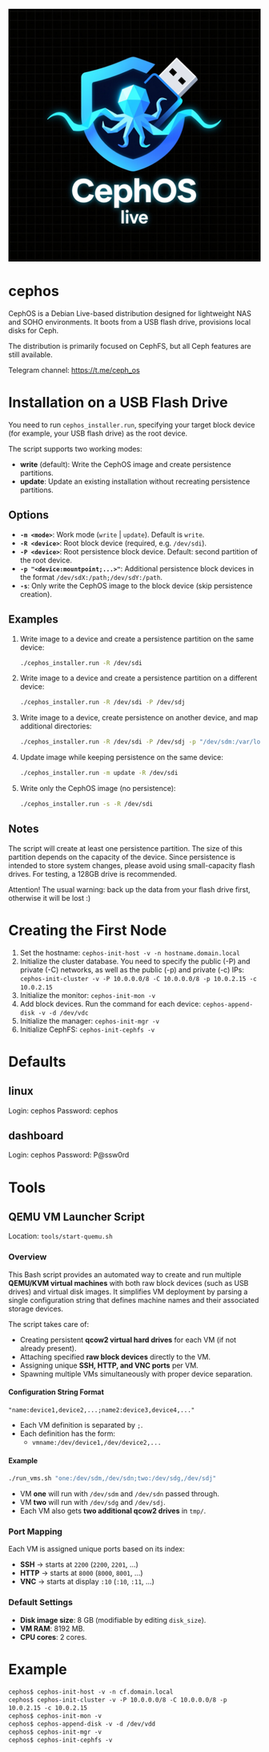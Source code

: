 ![CephOS logo](logo.png)

# cephos
CephOS is a Debian Live-based distribution designed for lightweight NAS and SOHO environments.
It boots from a USB flash drive, provisions local disks for Ceph.

The distribution is primarily focused on CephFS, but all Ceph features are still available.

Telegram channel: https://t.me/ceph_os

# Installation on a USB Flash Drive
You need to run `cephos_installer.run`, specifying your target block device (for example, your USB flash drive) as the root device.

The script supports two working modes:
- **write** (default): Write the CephOS image and create persistence partitions.
- **update**: Update an existing installation without recreating persistence partitions.

## Options
- **`-m <mode>`**: Work mode (`write` | `update`). Default is `write`.
- **`-R <device>`**: Root block device (required, e.g. `/dev/sdi`).
- **`-P <device>`**: Root persistence block device. Default: second partition of the root device.
- **`-p "<device:mountpoint;...>"`**: Additional persistence block devices in the format `/dev/sdX:/path;/dev/sdY:/path`.
- **`-s`**: Only write the CephOS image to the block device (skip persistence creation).

## Examples
1. Write image to a device and create a persistence partition on the same device:
   ```bash
   ./cephos_installer.run -R /dev/sdi
   ```

2. Write image to a device and create a persistence partition on a different device:
   ```bash
   ./cephos_installer.run -R /dev/sdi -P /dev/sdj
   ```

3. Write image to a device, create persistence on another device, and map additional directories:
   ```bash
   ./cephos_installer.run -R /dev/sdi -P /dev/sdj -p "/dev/sdm:/var/log;/dev/sdn:/var/cache"
   ```

4. Update image while keeping persistence on the same device:
   ```bash
   ./cephos_installer.run -m update -R /dev/sdi
   ```

5. Write only the CephOS image (no persistence):
   ```bash
   ./cephos_installer.run -s -R /dev/sdi
   ```

## Notes
The script will create at least one persistence partition. The size of this partition depends on the capacity of the device. Since persistence is intended to store system changes, please avoid using small-capacity flash drives. For testing, a 128GB drive is recommended.

Attention! The usual warning: back up the data from your flash drive first, otherwise it will be lost :)

# Creating the First Node
1. Set the hostname:
   `cephos-init-host -v -n hostname.domain.local`
1. Initialize the cluster database. You need to specify the public (-P) and private (-C) networks, as well as the public (-p) and private (-c) IPs:
   `cephos-init-cluster -v -P 10.0.0.0/8 -C 10.0.0.0/8 -p 10.0.2.15 -c 10.0.2.15`
1. Initialize the monitor:
   `cephos-init-mon -v`
1. Add block devices. Run the command for each device:
   `cephos-append-disk -v -d /dev/vdc`
1. Initialize the manager:
   `cephos-init-mgr -v`
1. Initialize CephFS:
   `cephos-init-cephfs -v`

# Defaults
## linux
Login: cephos
Password: cephos

## dashboard
Login: cephos
Password: P@ssw0rd

# Tools
## QEMU VM Launcher Script

Location: `tools/start-quemu.sh`

### Overview
This Bash script provides an automated way to create and run multiple **QEMU/KVM virtual machines** with both raw block devices (such as USB drives) and virtual disk images. It simplifies VM deployment by parsing a single configuration string that defines machine names and their associated storage devices.

The script takes care of:
- Creating persistent **qcow2 virtual hard drives** for each VM (if not already present).
- Attaching specified **raw block devices** directly to the VM.
- Assigning unique **SSH, HTTP, and VNC ports** per VM.
- Spawning multiple VMs simultaneously with proper device separation.

#### Configuration String Format
```
"name:device1,device2,...;name2:device3,device4,..."
```

- Each VM definition is separated by `;`.
- Each definition has the form:
  - `vmname:/dev/device1,/dev/device2,...`

#### Example
```bash
./run_vms.sh "one:/dev/sdm,/dev/sdn;two:/dev/sdg,/dev/sdj"
```
- VM **one** will run with `/dev/sdm` and `/dev/sdn` passed through.
- VM **two** will run with `/dev/sdg` and `/dev/sdj`.
- Each VM also gets **two additional qcow2 drives** in `tmp/`.

### Port Mapping
Each VM is assigned unique ports based on its index:
- **SSH** → starts at `2200` (`2200`, `2201`, ...)
- **HTTP** → starts at `8000` (`8000`, `8001`, ...)
- **VNC** → starts at display `:10` (`:10`, `:11`, ...)

### Default Settings
- **Disk image size**: 8 GB (modifiable by editing `disk_size`).
- **VM RAM**: 8192 MB.
- **CPU cores**: 2 cores.


# Example
```
cephos$ cephos-init-host -v -n cf.domain.local
cephos$ cephos-init-cluster -v -P 10.0.0.0/8 -C 10.0.0.0/8 -p 10.0.2.15 -c 10.0.2.15
cephos$ cephos-init-mon -v
cephos$ cephos-append-disk -v -d /dev/vdd
cephos$ cephos-init-mgr -v
cephos$ cephos-init-cephfs -v
```
